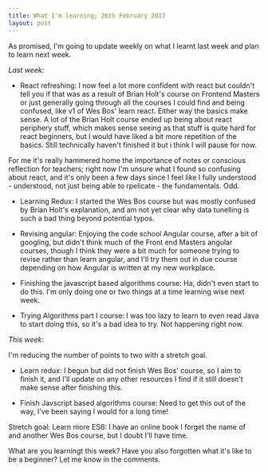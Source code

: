 ```yaml
---
title: What I'm learning; 26th February 2017
layout: post
---
```


As promised, I'm going to update weekly on what I learnt last week and plan to learn next week.

_Last week_:

- React refreshing: I now feel a lot more confident with react but couldn't tell you if that was as a result of Brian Holt's course on Frontend Masters or just generally going through all the courses I could find and being confused, like v1 of Wes Bos' learn react. Either way the basics make sense. A lot of the Brian Holt course ended up being about react periphery stuff, which makes sense seeing as that stuff is quite hard for react beginners, but I would have liked a bit more repetition of the basics. Still technically haven't finished it but i think I will pause for now.

For me it's really hammered home the importance of notes or conscious reflection for teachers; right now I'm unsure what I found so confusing about react, and it's only been a few days since I feel like I fully understood - understood, not just being able to rpelicate - the fundamentals. Odd.

- Learning Redux: I started the Wes Bos course but was mostly confused by Brian Holt's explanation, and am not yet clear why data tunelling is such a bad thing beyond potential typos.

- Revising angular: Enjoying the code school Angular course, after a bit of googling, but didn't think much of the Front end Masters angular courses, though I think they were a bit much for someone trying to revise rather than learn angular, and I'll try them out in due course depending on how Angular is written at my new workplace.

- Finishing the javascript based algorithms course: Ha, didn't even start to do this. I'm only doing one or two things at a time learning wise next week.

- Trying Algorithms part I course: I was too lazy to learn to even read Java to start doing this, so it's a bad idea to try. Not happening right now.

_This week_:

I'm reducing the number of points to two with a stretch goal.

- Learn redux: I begun but did not finish Wes Bos' course, so I aim to finish it, and I'll update on any other resources I find if it still doesn't make sense after finishing this.

- Finish Javscript based algorithms course: Need to get this out of the way, I've been saying I would for a long time!

Stretch goal: Learn more ES6: I have an online book I forget the name of and another Wes Bos course, but I doubt I'll have time.

What are you learningt this week? Have you also forgotten what it's like to be a beginner? Let me know in the comments.
